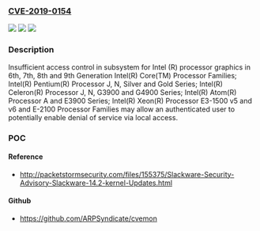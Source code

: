 ### [CVE-2019-0154](https://cve.mitre.org/cgi-bin/cvename.cgi?name=CVE-2019-0154)
![](https://img.shields.io/static/v1?label=Product&message=2019.2%20IPU%20%E2%80%93%20Intel(R)%20Processor%20Graphics%20Update&color=blue)
![](https://img.shields.io/static/v1?label=Version&message=See%20provided%20reference%20&color=brightgreen)
![](https://img.shields.io/static/v1?label=Vulnerability&message=Denial%20of%20Service&color=brightgreen)

### Description

Insufficient access control in subsystem for Intel (R) processor graphics in 6th, 7th, 8th and 9th Generation Intel(R) Core(TM) Processor Families; Intel(R) Pentium(R) Processor J, N, Silver and Gold Series; Intel(R) Celeron(R) Processor J, N, G3900 and G4900 Series; Intel(R) Atom(R) Processor A and E3900 Series; Intel(R) Xeon(R) Processor E3-1500 v5 and v6 and E-2100 Processor Families may allow an authenticated user to potentially enable denial of service via local access.

### POC

#### Reference
- http://packetstormsecurity.com/files/155375/Slackware-Security-Advisory-Slackware-14.2-kernel-Updates.html

#### Github
- https://github.com/ARPSyndicate/cvemon

